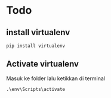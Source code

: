 # Todo

## install virtualenv

```
pip install virtualenv
```

## Activate virtualenv
Masuk ke folder lalu ketikkan di terminal
```
.\env\Scripts\activate
```